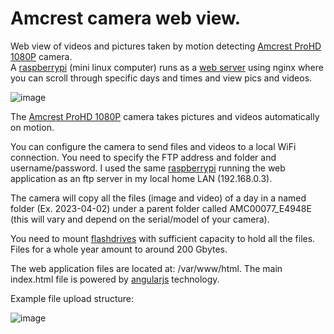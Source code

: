 # Amcrest camera web view.
Web view of videos and pictures taken by motion detecting [Amcrest ProHD 1080P](https://www.amazon.com/gp/product/B0145OQTPG?th=1) camera.  
A [raspberrypi](https://www.raspberrypi.com) (mini linux computer) runs as a [web server](https://techworldthink.github.io/Tech-Guides/pages/nginx_pi.html) using nginx where you can scroll through specific days and times and view pics and videos.

  
![image](https://github.com/nerillosa/amcrest_camera_web-view/assets/4867918/769a5804-15cf-4de5-9959-3abb299556ce)



The [Amcrest ProHD 1080P](https://www.amazon.com/gp/product/B0145OQTPG?th=1) camera takes pictures and videos automatically on motion.


You can configure the camera to send files and videos to a local WiFi connection. You need to specify the FTP address and folder and username/password.
I used the same [raspberrypi](https://www.raspberrypi.com) running the web application as an ftp server in my local home LAN (192.168.0.3).


The camera will copy all the files (image and video) of a day in a named folder (Ex. 2023-04-02) under a parent folder called AMC00077_E4948E (this will vary and depend on the serial/model of your camera).


You need to mount [flashdrives](https://www.amazon.com/gp/product/B083ZLJ5MG/ref=ppx_yo_dt_b_search_asin_title?ie=UTF8&psc=1) with sufficient capacity to hold all the files. Files for a whole year amount to around 200 Gbytes.

The web application files are located at: /var/www/html. The main index.html file is powered by [angularjs](https://docs.angularjs.org/guide/introduction) technology.

  
Example file upload structure:  

![image](https://github.com/nerillosa/amcrest_camera_web-view/assets/4867918/7a63f265-ad5f-440c-a2db-cb076a226e2f)
  
